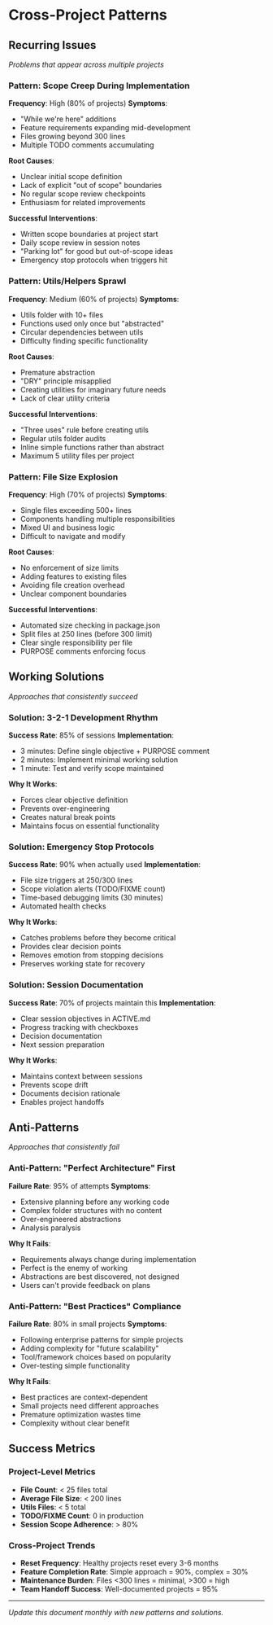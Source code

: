 # Cross-Project Patterns

## Recurring Issues
*Problems that appear across multiple projects*

### Pattern: Scope Creep During Implementation
**Frequency**: High (80% of projects)
**Symptoms**:
- "While we're here" additions
- Feature requirements expanding mid-development
- Files growing beyond 300 lines
- Multiple TODO comments accumulating

**Root Causes**:
- Unclear initial scope definition
- Lack of explicit "out of scope" boundaries
- No regular scope review checkpoints
- Enthusiasm for related improvements

**Successful Interventions**:
- Written scope boundaries at project start
- Daily scope review in session notes
- "Parking lot" for good but out-of-scope ideas
- Emergency stop protocols when triggers hit

### Pattern: Utils/Helpers Sprawl
**Frequency**: Medium (60% of projects)
**Symptoms**:
- Utils folder with 10+ files
- Functions used only once but "abstracted"
- Circular dependencies between utils
- Difficulty finding specific functionality

**Root Causes**:
- Premature abstraction
- "DRY" principle misapplied
- Creating utilities for imaginary future needs
- Lack of clear utility criteria

**Successful Interventions**:
- "Three uses" rule before creating utils
- Regular utils folder audits
- Inline simple functions rather than abstract
- Maximum 5 utility files per project

### Pattern: File Size Explosion
**Frequency**: High (70% of projects)
**Symptoms**:
- Single files exceeding 500+ lines
- Components handling multiple responsibilities
- Mixed UI and business logic
- Difficult to navigate and modify

**Root Causes**:
- No enforcement of size limits
- Adding features to existing files
- Avoiding file creation overhead
- Unclear component boundaries

**Successful Interventions**:
- Automated size checking in package.json
- Split files at 250 lines (before 300 limit)
- Clear single responsibility per file
- PURPOSE comments enforcing focus

## Working Solutions
*Approaches that consistently succeed*

### Solution: 3-2-1 Development Rhythm
**Success Rate**: 85% of sessions
**Implementation**:
- 3 minutes: Define single objective + PURPOSE comment
- 2 minutes: Implement minimal working solution
- 1 minute: Test and verify scope maintained

**Why It Works**:
- Forces clear objective definition
- Prevents over-engineering
- Creates natural break points
- Maintains focus on essential functionality

### Solution: Emergency Stop Protocols
**Success Rate**: 90% when actually used
**Implementation**:
- File size triggers at 250/300 lines
- Scope violation alerts (TODO/FIXME count)
- Time-based debugging limits (30 minutes)
- Automated health checks

**Why It Works**:
- Catches problems before they become critical
- Provides clear decision points
- Removes emotion from stopping decisions
- Preserves working state for recovery

### Solution: Session Documentation
**Success Rate**: 70% of projects maintain this
**Implementation**:
- Clear session objectives in ACTIVE.md
- Progress tracking with checkboxes
- Decision documentation
- Next session preparation

**Why It Works**:
- Maintains context between sessions
- Prevents scope drift
- Documents decision rationale
- Enables project handoffs

## Anti-Patterns
*Approaches that consistently fail*

### Anti-Pattern: "Perfect Architecture" First
**Failure Rate**: 95% of attempts
**Symptoms**:
- Extensive planning before any working code
- Complex folder structures with no content
- Over-engineered abstractions
- Analysis paralysis

**Why It Fails**:
- Requirements always change during implementation
- Perfect is the enemy of working
- Abstractions are best discovered, not designed
- Users can't provide feedback on plans

### Anti-Pattern: "Best Practices" Compliance
**Failure Rate**: 80% in small projects
**Symptoms**:
- Following enterprise patterns for simple projects
- Adding complexity for "future scalability"
- Tool/framework choices based on popularity
- Over-testing simple functionality

**Why It Fails**:
- Best practices are context-dependent
- Small projects need different approaches
- Premature optimization wastes time
- Complexity without clear benefit

## Success Metrics

### Project-Level Metrics
- **File Count**: < 25 files total
- **Average File Size**: < 200 lines
- **Utils Files**: < 5 total
- **TODO/FIXME Count**: 0 in production
- **Session Scope Adherence**: > 80%

### Cross-Project Trends
- **Reset Frequency**: Healthy projects reset every 3-6 months
- **Feature Completion Rate**: Simple approach = 90%, complex = 30%
- **Maintenance Burden**: Files <300 lines = minimal, >300 = high
- **Team Handoff Success**: Well-documented projects = 95%

---
*Update this document monthly with new patterns and solutions.*